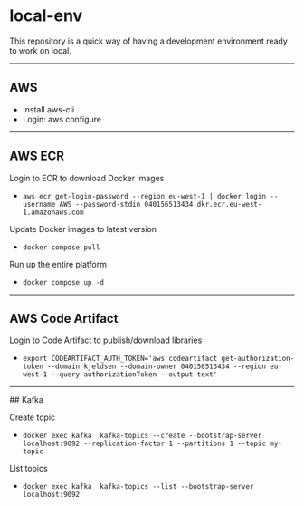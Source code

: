 # local-env

This repository is a quick way of having a development environment ready to work on local.

---

## AWS 
- Install aws-cli
- Login: aws configure

---

## AWS ECR

Login to ECR to download Docker images
- `aws ecr get-login-password --region eu-west-1 | docker login --username AWS --password-stdin 040156513434.dkr.ecr.eu-west-1.amazonaws.com`

Update Docker images to latest version
- `docker compose pull`

Run up the entire platform
- `docker compose up -d`

---

## AWS Code Artifact

Login to Code Artifact to publish/download libraries
- `export CODEARTIFACT_AUTH_TOKEN='aws codeartifact get-authorization-token --domain kjeldsen --domain-owner 040156513434 --region eu-west-1 --query authorizationToken --output text'`

---

## Kafka

Create topic
- `docker exec kafka  kafka-topics --create --bootstrap-server localhost:9092 --replication-factor 1 --partitions 1 --topic my-topic`

List topics
- `docker exec kafka  kafka-topics --list --bootstrap-server localhost:9092`
